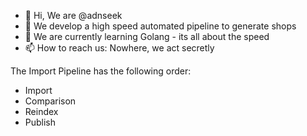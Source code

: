 - 👋 Hi, We are @adnseek
- 👀 We develop a high speed automated pipeline to generate shops
- 🌱 We are currently learning Golang - its all about the speed
- 📫 How to reach us: Nowhere, we act secretly


The Import Pipeline has the following order:

- Import
- Comparison
- Reindex
- Publish
